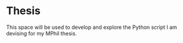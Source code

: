 # Thesis
This space will be used to develop and explore the Python script I am devising for my MPhil thesis. 
